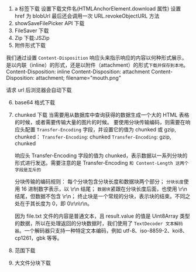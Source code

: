 1. a 标签下载
   设置下载文件名(HTMLAnchorElement.download 属性)
   设置 href 为 blobUrl
   最后还会调用一次 URL.revokeObjectURL 方法
2. showSaveFilePicker API 下载
3. FileSaver 下载
4. Zip 下载:JSZip
5. 附件形式下载

我们通过设置 `Content-Disposition` 响应头来指示响应的内容以何种形式展示，是以内联（inline）的形式，还是以附件（attachment）的形式`下载并保存到本地`。
Content-Disposition: inline
Content-Disposition: attachment
Content-Disposition: attachment; filename="mouth.png"

请求 url 后浏览器会自动下载

6. base64 格式下载
7. chunked 下载
   当需要用从数据库中查询获得的数据生成一个大的 HTML 表格的时候，或者需要传输大量的图片的时候。
   要使用分块传输编码，则需要在响应头配置 `Transfer-Encoding` 字段，并设置它的值为 chunked 或 gzip, chunked：
   `Transfer-Encoding`: chunked
   `Transfer-Encoding`: gzip, chunked

   响应头 Transfer-Encoding 字段的值为 chunked，表示数据以一系列分块的形式进行发送。需要注意的是 Transfer-Encoding `和 Content-Length 这两个字段是互斥的`

   分块传输的编码规则：
   每个分块包含分块长度和数据块两个部分；
   `分块长度`使用 16 进制数字表示，以 \r\n 结尾；
   `数据块`紧跟在分块长度后面，也使用 \r\n 结尾，但数据不包含 \r\n；
   终止块是一个常规的分块，表示块的结束。不同之处在于其长度为 0，即 0\r\n\r\n。

   因为 file.txt 文件的内容是普通文本，且 result.value 的值是 Uint8Array 类型的数据，所以在处理返回的分块数据时，我们使用了 `TextDecoder 文本解码器`。一个解码器只支持一种特定文本编码，例如 utf-8、iso-8859-2、koi8、cp1261，gbk 等等。

8. 范围下载
9. 大文件分块下载
